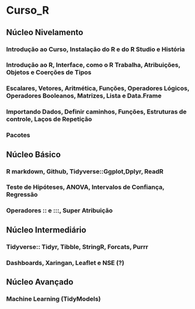 # Curso_R

## Núcleo Nivelamento

### Introdução ao Curso, Instalação do R e do R Studio e História

### Introdução ao R, Interface, como o R Trabalha, Atribuições, Objetos e Coerções de Tipos

### Escalares, Vetores, Aritmética, Funções, Operadores Lógicos, Operadores Booleanos, Matrizes, Lista e Data.Frame

### Importando Dados, Definir caminhos, Funções, Estruturas de controle, Laços de Repetição

### Pacotes

## Núcleo Básico

### R markdown, Github, Tidyverse::Ggplot,Dplyr, ReadR

### Teste de Hipóteses, ANOVA, Intervalos de Confiança, Regressão

### Operadores :: e :::, Super Atribuição

## Núcleo Intermediário

### Tidyverse:: Tidyr, Tibble, StringR, Forcats, Purrr
### Dashboards, Xaringan, Leaflet e NSE (?)

## Núcleo Avançado

### Machine Learning (TidyModels)
